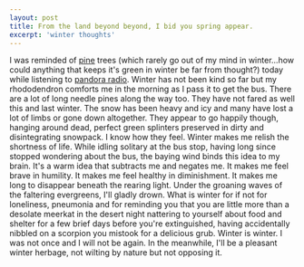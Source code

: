 ```yaml
---
layout: post
title: From the land beyond beyond, I bid you spring appear.
excerpt: 'winter thoughts'
---
```


I was reminded of
<a href="http://www.pandora.com/music/song/john+vanderslice/new+zealand+pines">pine</a>
trees (which rarely go out of my mind in winter...how could anything that keeps
it's green in winter be far from thought?) today while listening to
<a href="http://www.pandora.com/people/jacobheric">pandora radio</a>. Winter has
not been kind so far but my rhododendron comforts me in the morning as I pass it
to get the bus. There are a lot of long needle pines along the way too. They
have not fared as well this and last winter. The snow has been heavy and icy and
many have lost a lot of limbs or gone down altogether. They appear to go happily
though, hanging around dead, perfect green splinters preserved in dirty and
disintegrating snowpack. I know how they feel. Winter makes me relish the
shortness of life. While idling solitary at the bus stop, having long since
stopped wondering about the bus, the baying wind binds this idea to my brain.
It's a warm idea that subtracts me and negates me. It makes me feel brave in
humility. It makes me feel healthy in diminishment. It makes me long to
disappear beneath the rearing light. Under the groaning waves of the faltering
evergreens, I'll gladly drown. What is winter for if not for loneliness,
pneumonia and for reminding you that you are little more than a desolate meerkat
in the desert night nattering to yourself about food and shelter for a few brief
days before you're extinguished, having accidentally nibbled on a scorpion you
mistook for a delicious grub. Winter is winter. I was not once and I will not be
again. In the meanwhile, I'll be a pleasant winter herbage, not wilting by
nature but not opposing it.
